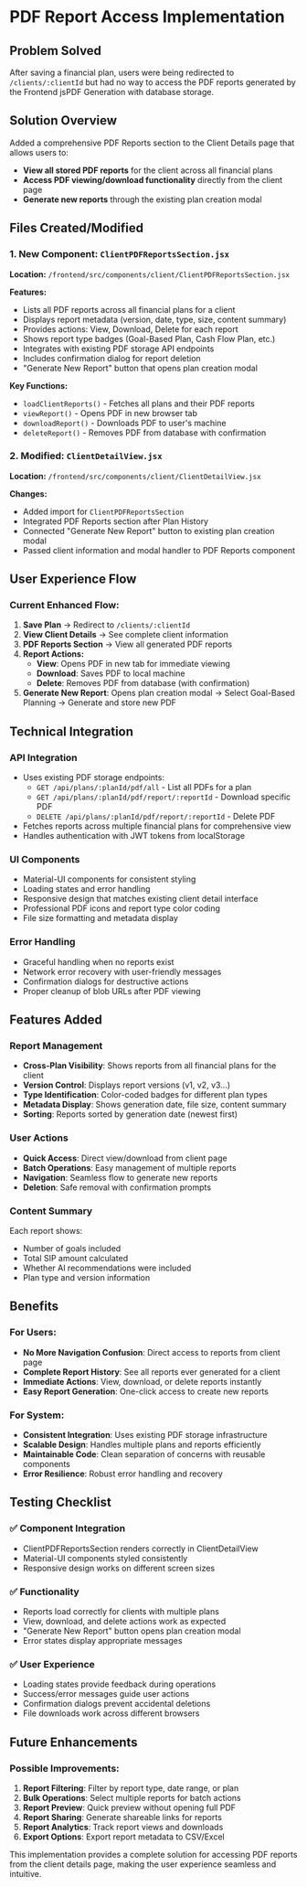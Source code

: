 # PDF Report Access Implementation

## Problem Solved
After saving a financial plan, users were being redirected to `/clients/:clientId` but had no way to access the PDF reports generated by the Frontend jsPDF Generation with database storage.

## Solution Overview
Added a comprehensive PDF Reports section to the Client Details page that allows users to:
- **View all stored PDF reports** for the client across all financial plans
- **Access PDF viewing/download functionality** directly from the client page
- **Generate new reports** through the existing plan creation modal

## Files Created/Modified

### 1. New Component: `ClientPDFReportsSection.jsx`
**Location:** `/frontend/src/components/client/ClientPDFReportsSection.jsx`

**Features:**
- Lists all PDF reports across all financial plans for a client
- Displays report metadata (version, date, type, size, content summary)
- Provides actions: View, Download, Delete for each report
- Shows report type badges (Goal-Based Plan, Cash Flow Plan, etc.)
- Integrates with existing PDF storage API endpoints
- Includes confirmation dialog for report deletion
- "Generate New Report" button that opens plan creation modal

**Key Functions:**
- `loadClientReports()` - Fetches all plans and their PDF reports
- `viewReport()` - Opens PDF in new browser tab
- `downloadReport()` - Downloads PDF to user's machine
- `deleteReport()` - Removes PDF from database with confirmation

### 2. Modified: `ClientDetailView.jsx`
**Location:** `/frontend/src/components/client/ClientDetailView.jsx`

**Changes:**
- Added import for `ClientPDFReportsSection`
- Integrated PDF Reports section after Plan History
- Connected "Generate New Report" button to existing plan creation modal
- Passed client information and modal handler to PDF Reports component

## User Experience Flow

### Current Enhanced Flow:
1. **Save Plan** → Redirect to `/clients/:clientId`
2. **View Client Details** → See complete client information
3. **PDF Reports Section** → View all generated PDF reports
4. **Report Actions:**
   - **View**: Opens PDF in new tab for immediate viewing
   - **Download**: Saves PDF to local machine
   - **Delete**: Removes PDF from database (with confirmation)
5. **Generate New Report**: Opens plan creation modal → Select Goal-Based Planning → Generate and store new PDF

## Technical Integration

### API Integration
- Uses existing PDF storage endpoints:
  - `GET /api/plans/:planId/pdf/all` - List all PDFs for a plan
  - `GET /api/plans/:planId/pdf/report/:reportId` - Download specific PDF
  - `DELETE /api/plans/:planId/pdf/report/:reportId` - Delete PDF
- Fetches reports across multiple financial plans for comprehensive view
- Handles authentication with JWT tokens from localStorage

### UI Components
- Material-UI components for consistent styling
- Loading states and error handling
- Responsive design that matches existing client detail interface
- Professional PDF icons and report type color coding
- File size formatting and metadata display

### Error Handling
- Graceful handling when no reports exist
- Network error recovery with user-friendly messages
- Confirmation dialogs for destructive actions
- Proper cleanup of blob URLs after PDF viewing

## Features Added

### Report Management
- **Cross-Plan Visibility**: Shows reports from all financial plans for the client
- **Version Control**: Displays report versions (v1, v2, v3...)
- **Type Identification**: Color-coded badges for different plan types
- **Metadata Display**: Shows generation date, file size, content summary
- **Sorting**: Reports sorted by generation date (newest first)

### User Actions
- **Quick Access**: Direct view/download from client page
- **Batch Operations**: Easy management of multiple reports
- **Navigation**: Seamless flow to generate new reports
- **Deletion**: Safe removal with confirmation prompts

### Content Summary
Each report shows:
- Number of goals included
- Total SIP amount calculated
- Whether AI recommendations were included
- Plan type and version information

## Benefits

### For Users:
- **No More Navigation Confusion**: Direct access to reports from client page
- **Complete Report History**: See all reports ever generated for a client
- **Immediate Actions**: View, download, or delete reports instantly
- **Easy Report Generation**: One-click access to create new reports

### For System:
- **Consistent Integration**: Uses existing PDF storage infrastructure
- **Scalable Design**: Handles multiple plans and reports efficiently
- **Maintainable Code**: Clean separation of concerns with reusable components
- **Error Resilience**: Robust error handling and recovery

## Testing Checklist

### ✅ Component Integration
- ClientPDFReportsSection renders correctly in ClientDetailView
- Material-UI components styled consistently
- Responsive design works on different screen sizes

### ✅ Functionality
- Reports load correctly for clients with multiple plans
- View, download, and delete actions work as expected
- "Generate New Report" button opens plan creation modal
- Error states display appropriate messages

### ✅ User Experience
- Loading states provide feedback during operations
- Success/error messages guide user actions
- Confirmation dialogs prevent accidental deletions
- File downloads work across different browsers

## Future Enhancements

### Possible Improvements:
1. **Report Filtering**: Filter by report type, date range, or plan
2. **Bulk Operations**: Select multiple reports for batch actions  
3. **Report Preview**: Quick preview without opening full PDF
4. **Report Sharing**: Generate shareable links for reports
5. **Report Analytics**: Track report views and downloads
6. **Export Options**: Export report metadata to CSV/Excel

This implementation provides a complete solution for accessing PDF reports from the client details page, making the user experience seamless and intuitive.